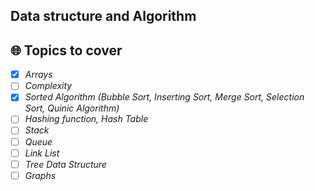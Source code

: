 ## Data structure and Algorithm

## 🌐 Topics to cover

- [x] _Arrays_
- [ ] _Complexity_
- [x] _Sorted Algorithm (Bubble Sort, Inserting Sort, Merge Sort, Selection Sort, Quinic Algorithm)_
- [ ] _Hashing function, Hash Table_
- [ ] _Stack_
- [ ] _Queue_
- [ ] _Link List_
- [ ] _Tree Data Structure_
- [ ] _Graphs_
